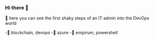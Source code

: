 ### Hi there 👋

<!--
**dernerl/dernerl** is a ✨ _special_ ✨ repository because its `README.md` (this file) appears on your GitHub profile.

Here are some ideas to get you started:

- 🔭 I’m currently working on ...
- 🌱 I’m currently learning ...
- 👯 I’m looking to collaborate on ...
- 🤔 I’m looking for help with ...
- 💬 Ask me about ...
- 📫 How to reach me: ...
- 😄 Pronouns: ...
- ⚡ Fun fact: ...
-->

🌱 here you can see the first shaky steps of an IT admin into the DevOps world

-🐣 blockchain, devops
-🐤 azure
-🦢 empirum, powershell
